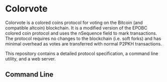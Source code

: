 # Colorvote

Colorvote is a colored coins protocol for voting on the Bitcoin (and compatible
altcoin) blockchain. It is a modified version of the EPOBC colored coin protocol
and uses the nSequence field to mark transactions. The protocol requires no
changes to the blockchain (i.e. soft forks) and has minimal overhead as votes
are transferred with normal P2PKH transactions. 

This repository contains a detailed protocol specification, a command line
utility, and a web server.

## Command Line
